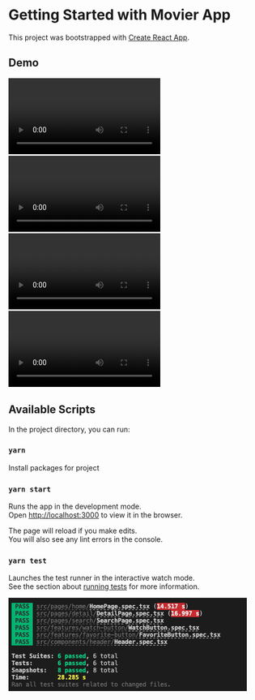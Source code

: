 # Getting Started with Movier App

This project was bootstrapped with [Create React App](https://github.com/facebook/create-react-app).

## Demo

<video  controls>
  <source src="https://github.com/yoldasahmet/movier/blob/master/movier.mov" type="video/mp4">
</video>

<video   controls>
  <source src="./movierM.mov" type="video/mp4">
</video>

<video   controls>
  <source src="/movierM.mov" type="video/mp4">
</video>

<video   controls>
  <source src="movierM.mov" type="video/mp4">
</video>

## Available Scripts

In the project directory, you can run:

### `yarn`

Install packages for project

### `yarn start`

Runs the app in the development mode.\
Open [http://localhost:3000](http://localhost:3000) to view it in the browser.

The page will reload if you make edits.\
You will also see any lint errors in the console.

### `yarn test`

Launches the test runner in the interactive watch mode.\
See the section about [running tests](https://facebook.github.io/create-react-app/docs/running-tests) for more information.

![alt text](./movierT.png)
